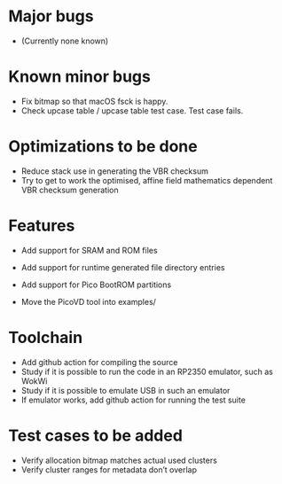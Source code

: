 # Major bugs

* (Currently none known)

# Known minor bugs

* Fix bitmap so that macOS fsck is happy.
* Check upcase table / upcase table test case. Test case fails.

# Optimizations to be done

* Reduce stack use in generating the VBR checksum
* Try to get to work the optimised, affine field mathematics dependent VBR checksum generation

# Features

* Add support for SRAM and ROM files
* Add support for runtime generated file directory entries
* Add support for Pico BootROM partitions

* Move the PicoVD tool into examples/

# Toolchain

* Add github action for compiling the source
* Study if it is possible to run the code in an RP2350 emulator, such as WokWi
* Study if it is possible to emulate USB in such an emulator
* If emulator works, add github action for running the test suite

# Test cases to be added

* Verify allocation bitmap matches actual used clusters
* Verify cluster ranges for metadata don’t overlap



